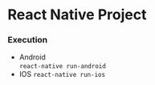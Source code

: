 # React Native Project

### Execution

- Android	
```react-native run-android```
- IOS
```react-native run-ios```

